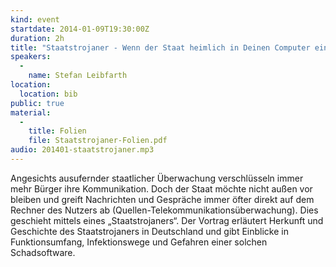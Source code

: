 ```yaml
---
kind: event
startdate: 2014-01-09T19:30:00Z
duration: 2h
title: "Staatstrojaner - Wenn der Staat heimlich in Deinen Computer einbricht"
speakers:
  -
    name: Stefan Leibfarth
location:
  location: bib
public: true
material:
  -
    title: Folien
    file: Staatstrojaner-Folien.pdf
audio: 201401-staatstrojaner.mp3
---
```

Angesichts ausufernder staatlicher Überwachung verschlüsseln immer mehr
Bürger ihre Kommunikation. Doch der Staat möchte nicht außen vor bleiben
und greift Nachrichten und Gespräche immer öfter direkt auf dem Rechner
des Nutzers ab (Quellen-Telekommunikationsüberwachung). Dies geschieht
mittels eines „Staatstrojaners“. Der Vortrag erläutert Herkunft und
Geschichte des Staatstrojaners in Deutschland und gibt Einblicke in
Funktionsumfang, Infektionswege und Gefahren einer solchen
Schadsoftware.

